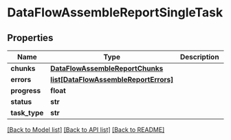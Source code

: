 # DataFlowAssembleReportSingleTask

## Properties
Name | Type | Description | Notes
------------ | ------------- | ------------- | -------------
**chunks** | [**DataFlowAssembleReportChunks**](DataFlowAssembleReportChunks.md) |  | [optional] 
**errors** | [**list[DataFlowAssembleReportErrors]**](DataFlowAssembleReportErrors.md) |  | [optional] 
**progress** | **float** |  | [optional] 
**status** | **str** |  | [optional] 
**task_type** | **str** |  | [optional] 

[[Back to Model list]](../README.md#documentation-for-models) [[Back to API list]](../README.md#documentation-for-api-endpoints) [[Back to README]](../README.md)


